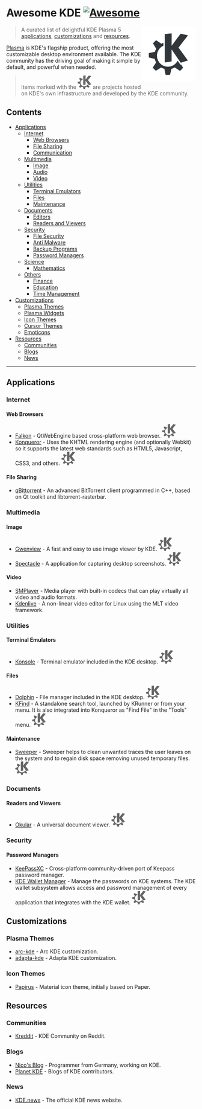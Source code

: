 # Awesome KDE [![Awesome](https://awesome.re/badge.svg)](https://awesome.re)

[<img src="images/logo-kde-grey.svg" align="right" width="144">](http://www.kde.org)

> A curated list of delightful KDE Plasma 5 [applications](#applications), [customizations](#customizations) and [resources](#resources).

[Plasma](https://www.kde.org/plasma-desktop.php) is KDE's flagship product, offering the most customizable desktop environment available. The KDE community has the driving goal of making it simple by default, and powerful when needed.

> Items marked with the ![KDE Project][KDE Project] are projects hosted on KDE's own infrastructure and developed by the KDE community.

## Contents  

- [Applications](#applications)
  - [Internet](#internet)
    - [Web Browsers](#web-browsers)
    - [File Sharing](#file-sharing)
    - [Communication](#communication)
  - [Multimedia](#multimedia)
    - [Image](#image)
    - [Audio](#audio)
    - [Video](#video)
  - [Utilities](#utilities)
    - [Terminal Emulators](#terminal-emulators)
    - [Files](#files)
    - [Maintenance](#maintenance)
  - [Documents](#documents)
    - [Editors](#editors)
    - [Readers and Viewers](#readers-and-viewers)
  - [Security](#security)
    - [File Security](#file-security)
    - [Anti Malware](#anti-malware)
    - [Backup Programs](#backup-programs)
    - [Password Managers](#password-managers)
  - [Science](#science)
    - [Mathematics](#mathematics)
  - [Others](#others)
    - [Finance](#finance)
    - [Education](#education)
    - [Time Management](#time-management)
- [Customizations](#customizations)
  - [Plasma Themes](#plasma-themes)
  - [Plasma Widgets](#plasma-widgets)
  - [Icon Themes](#icon-themes)
  - [Cursor Themes](#cursor-themes)
  - [Emoticons](#emoticons)
- [Resources](#resources)
  - [Communities](#communities)
  - [Blogs](#blogs)
  - [News](#news)

---

## Applications

### Internet

#### Web Browsers

- [Falkon](https://community.kde.org/Incubator/Projects/Falkon) - QtWebEngine based cross-platform web browser. ![KDE Project][KDE Project]
- [Konqueror](https://konqueror.org/) - Uses the KHTML rendering engine (and optionally Webkit) so it supports the latest web standards such as HTML5, Javascript, CSS3, and others. ![KDE Project][KDE Project]

#### File Sharing

- [qBittorrent](https://www.qbittorrent.org/) - An advanced BitTorrent client programmed in C++, based on Qt toolkit and libtorrent-rasterbar.

### Multimedia

#### Image

- [Gwenview](https://www.kde.org/applications/graphics/gwenview/) - A fast and easy to use image viewer by KDE. ![KDE Project][KDE Project]
- [Spectacle](https://www.kde.org/applications/graphics/spectacle/) - A application for capturing desktop screenshots. ![KDE Project][KDE Project]

#### Video

- [SMPlayer](https://www.smplayer.info/) - Media player with built-in codecs that can play virtually all video and audio formats.
- [Kdenlive](https://www.kdenlive.org/) - A non-linear video editor for Linux using the MLT video framework.

### Utilities

#### Terminal Emulators

- [Konsole](https://www.kde.org/applications/system/konsole/) - Terminal emulator included in the KDE desktop. ![KDE Project][KDE Project]

#### Files

- [Dolphin](https://userbase.kde.org/Dolphin) - File manager included in the KDE desktop. ![KDE Project][KDE Project]
- [KFind](https://www.kde.org/applications/utilities/kfind/) - A standalone search tool, launched by KRunner or from your menu. It is also integrated into Konqueror as "Find File" in the "Tools" menu. ![KDE Project][KDE Project]

#### Maintenance

- [Sweeper](https://www.kde.org/applications/utilities/sweeper) - Sweeper helps to clean unwanted traces the user leaves on the system and to regain disk space removing unused temporary files. ![KDE Project][KDE Project]

### Documents

#### Readers and Viewers

- [Okular](https://www.kde.org/applications/graphics/okular/) - A universal document viewer. ![KDE Project][KDE Project]

### Security

#### Password Managers

- [KeePassXC](https://keepassxc.org/) - Cross-platform community-driven port of Keepass password manager.
- [KDE Wallet Manager](https://utils.kde.org/projects/kwalletmanager/) - Manage the passwords on KDE systems. The KDE wallet subsystem allows access and password management of every application that integrates with the KDE wallet. ![KDE Project][KDE Project]

## Customizations

### Plasma Themes

- [arc-kde](https://github.com/PapirusDevelopmentTeam/arc-kde) - Arc KDE customization.
- [adapta-kde](https://github.com/PapirusDevelopmentTeam/adapta-kde) - Adapta KDE customization.

### Icon Themes

- [Papirus](https://github.com/PapirusDevelopmentTeam/papirus-icon-theme) - Material icon theme, initially based on Paper.

## Resources

### Communities

- [Kreddit](https://www.reddit.com/r/kde/) - KDE Community on Reddit.

### Blogs

- [Nico's Blog](https://nicolasfella.wordpress.com/) - Programmer from Germany, working on KDE.
- [Planet KDE](https://planet.kde.org/) - Blogs of KDE contributors.

### News

- [KDE.news](https://dot.kde.org/) - The official KDE news website.

[KDE Project]: images/icon-kde-grey.svg "KDE Project"
